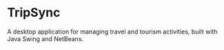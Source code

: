 # TripSync
A desktop application for managing travel and tourism activities, built with Java Swing and NetBeans.
